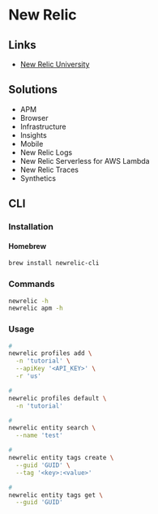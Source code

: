 # New Relic

<!--
https://www.youtube.com/watch?v=OOc8iN9dWfw
-->

## Links

- [New Relic University](https://learn.newrelic.com/)

## Solutions

- APM
- Browser
- Infrastructure
- Insights
- Mobile
- New Relic Logs
- New Relic Serverless for AWS Lambda
- New Relic Traces
- Synthetics

## CLI

### Installation

#### Homebrew

```sh
brew install newrelic-cli
```

### Commands

```sh
newrelic -h
newrelic apm -h
```

### Usage

```sh
#
newrelic profiles add \
  -n 'tutorial' \
  --apiKey '<API_KEY>' \
  -r 'us'

#
newrelic profiles default \
  -n 'tutorial'

#
newrelic entity search \
  --name 'test'

#
newrelic entity tags create \
  --guid 'GUID' \
  --tag '<key>:<value>'

#
newrelic entity tags get \
  --guid 'GUID'
```

<!-- ## Library

###

 -->
